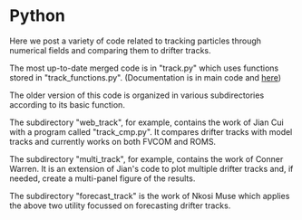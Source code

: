 Python
======

Here we post a variety of code related to tracking particles through numerical fields and comparing them to drifter tracks.

The most up-to-date merged code is in "track.py" which uses functions stored in "track_functions.py".
(Documentation is in main code and [here](http://studentdrifters.org/lesson_plans/track_cmp.html))

The older version of this code is organized in various subdirectories according to its basic function.

The subdirectory "web_track", for example, contains the work of Jian Cui with a program called "track_cmp.py".
It compares drifter tracks with model tracks and currently works on both FVCOM and ROMS.

The subdirectory "multi_track", for example, contains the work of Conner Warren. It is an extension of Jian's code to plot multiple drifter tracks and, if needed, create a multi-panel figure of the results.

The subdirectory "forecast_track" is the work of Nkosi Muse which applies the above two utility focussed on forecasting drifter tracks.
